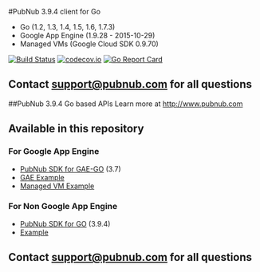 #PubNub 3.9.4 client for Go
* Go (1.2, 1.3, 1.4, 1.5, 1.6, 1.7.3)
* Google App Engine (1.9.28 - 2015-10-29)
* Managed VMs (Google Cloud SDK 0.9.70)

[![Build Status](https://travis-ci.org/pubnub/go.svg?branch=master)](https://travis-ci.org/pubnub/go)
[![codecov.io](https://codecov.io/github/pubnub/go/coverage.svg?branch=master)](https://codecov.io/github/pubnub/go?branch=master)
[![Go Report Card](https://goreportcard.com/badge/github.com/pubnub/go)](https://goreportcard.com/report/github.com/pubnub/go)

## Contact support@pubnub.com for all questions

##PubNub 3.9.4 Go based APIs
Learn more at http://www.pubnub.com

## Available in this repository

### For Google App Engine

* [PubNub SDK for GAE-GO](gae) (3.7)
 * [GAE Example](gae-example)
 * [Managed VM Example](gae-managed-vm-example)

### For Non Google App Engine

* [PubNub SDK for GO](messaging) (3.9.4)
 * [Example](messaging/examples/cli/pubnubExample.go)

## Contact support@pubnub.com for all questions
